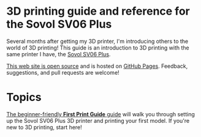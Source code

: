 # 3D printing guide and reference for the Sovol SV06 Plus

Several months after getting my 3D printer, I'm introducing others to the world
of 3D printing! This guide is an introduction to 3D printing with the same
printer I have, the [Sovol SV06 Plus][sovol-sv06-plus].

[This web site is open source][repo-url] and is hosted on
[GitHub Pages][github-pages]. Feedback, suggestions, and pull requests are
welcome!

# Topics

[The beginner-friendly **First Print Guide** guide](first-print/index.md)
will walk you through setting up the Sovol SV06 Plus 3D printer and printing
your first model. If you're new to 3D printing, start here!



[github-pages]: https://pages.github.com/
[repo-url]: https://github.com/smkent/3d
[sovol-sv06-plus]: https://sovol3d.com/products/sovol-sv06-plus-fully-open-source-3d-printer-with-linear-rail-structure
